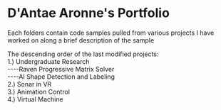 # D'Antae Aronne's Portfolio
Each folders contain code samples pulled from various projects I have worked on along a brief description of the sample     
     
The descending order of the last modified projects:    
1.) Undergraduate Research    
----Raven Progressive Matrix Solver    
----AI Shape Detection and Labeling     
2.) Sonar in VR    
3.) Animation Control     
4.) Virtual Machine     
